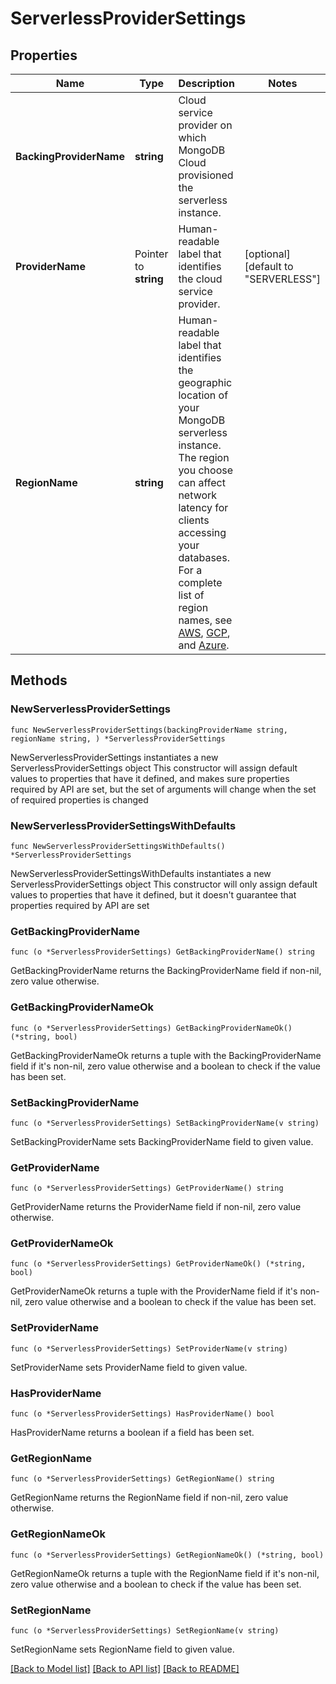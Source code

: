 # ServerlessProviderSettings

## Properties

Name | Type | Description | Notes
------------ | ------------- | ------------- | -------------
**BackingProviderName** | **string** | Cloud service provider on which MongoDB Cloud provisioned the serverless instance. | 
**ProviderName** | Pointer to **string** | Human-readable label that identifies the cloud service provider. | [optional] [default to "SERVERLESS"]
**RegionName** | **string** | Human-readable label that identifies the geographic location of your MongoDB serverless instance. The region you choose can affect network latency for clients accessing your databases. For a complete list of region names, see [AWS](https://docs.atlas.mongodb.com/reference/amazon-aws/#std-label-amazon-aws), [GCP](https://docs.atlas.mongodb.com/reference/google-gcp/), and [Azure](https://docs.atlas.mongodb.com/reference/microsoft-azure/). | 

## Methods

### NewServerlessProviderSettings

`func NewServerlessProviderSettings(backingProviderName string, regionName string, ) *ServerlessProviderSettings`

NewServerlessProviderSettings instantiates a new ServerlessProviderSettings object
This constructor will assign default values to properties that have it defined,
and makes sure properties required by API are set, but the set of arguments
will change when the set of required properties is changed

### NewServerlessProviderSettingsWithDefaults

`func NewServerlessProviderSettingsWithDefaults() *ServerlessProviderSettings`

NewServerlessProviderSettingsWithDefaults instantiates a new ServerlessProviderSettings object
This constructor will only assign default values to properties that have it defined,
but it doesn't guarantee that properties required by API are set

### GetBackingProviderName

`func (o *ServerlessProviderSettings) GetBackingProviderName() string`

GetBackingProviderName returns the BackingProviderName field if non-nil, zero value otherwise.

### GetBackingProviderNameOk

`func (o *ServerlessProviderSettings) GetBackingProviderNameOk() (*string, bool)`

GetBackingProviderNameOk returns a tuple with the BackingProviderName field if it's non-nil, zero value otherwise
and a boolean to check if the value has been set.

### SetBackingProviderName

`func (o *ServerlessProviderSettings) SetBackingProviderName(v string)`

SetBackingProviderName sets BackingProviderName field to given value.


### GetProviderName

`func (o *ServerlessProviderSettings) GetProviderName() string`

GetProviderName returns the ProviderName field if non-nil, zero value otherwise.

### GetProviderNameOk

`func (o *ServerlessProviderSettings) GetProviderNameOk() (*string, bool)`

GetProviderNameOk returns a tuple with the ProviderName field if it's non-nil, zero value otherwise
and a boolean to check if the value has been set.

### SetProviderName

`func (o *ServerlessProviderSettings) SetProviderName(v string)`

SetProviderName sets ProviderName field to given value.

### HasProviderName

`func (o *ServerlessProviderSettings) HasProviderName() bool`

HasProviderName returns a boolean if a field has been set.

### GetRegionName

`func (o *ServerlessProviderSettings) GetRegionName() string`

GetRegionName returns the RegionName field if non-nil, zero value otherwise.

### GetRegionNameOk

`func (o *ServerlessProviderSettings) GetRegionNameOk() (*string, bool)`

GetRegionNameOk returns a tuple with the RegionName field if it's non-nil, zero value otherwise
and a boolean to check if the value has been set.

### SetRegionName

`func (o *ServerlessProviderSettings) SetRegionName(v string)`

SetRegionName sets RegionName field to given value.



[[Back to Model list]](../README.md#documentation-for-models) [[Back to API list]](../README.md#documentation-for-api-endpoints) [[Back to README]](../README.md)


